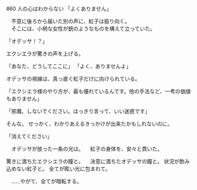 #60 人の心はわからない
「よくありません」

　不意に後ろから届いた別の声に、紅子は振り向く。  
　そこには、小柄な女性が銃のようなものを構えて立っていた。

「オデッサ！？」

エクシエラが驚きの声を上げる。

「あなた、どうしてここに」
「よく、ありませんよ」

オデッサの視線は、真っ直ぐ紅子だけに向けられている。

「エクシエラ様のやり方が、最も優れているんです。他の手法など、一考の価値もありません」

「邪魔、しないでください。はっきり言って、いい迷惑です」

そんな。
せっかく、わかりあえるきっかけが出来たかもしれないのに。

「消えてください」

　オデッサが放った一条の光は。
　紅子の身体を、安々と貫いた。

驚きに満ちたエクシエラの瞳と。
　決意に満ちたオデッサの瞳と。
状況が飲み込めない紅子と。
全てが眩い光に包まれて。

　……やがて、全てが暗転する。
